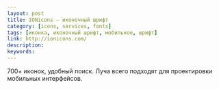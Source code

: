 ```yaml
---
layout: post
title: IONicons — иконочный шрифт
category: [icons, services, fonts]
tags: [иконка, иконочный шрифт, мобильное, шрифт]
link: http://ionicons.com/
description:
keywords:
---
```


<p>700+ иконок, удобный поиск. Луча всего подходят для проектировки мобильных интерфейсов.</p>
